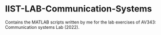 # IIST-LAB-Communication-Systems
Contains the MATLAB scripts written by me for the lab exercises of AV343: Communication systems Lab (2022).
